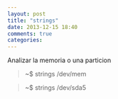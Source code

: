 ```yaml
---
layout: post
title: "strings"
date: 2013-12-15 18:40
comments: true
categories: 
---
```

Analizar la memoria o una particion

>~$ strings /dev/mem

>~$ strings /dev/sda5

